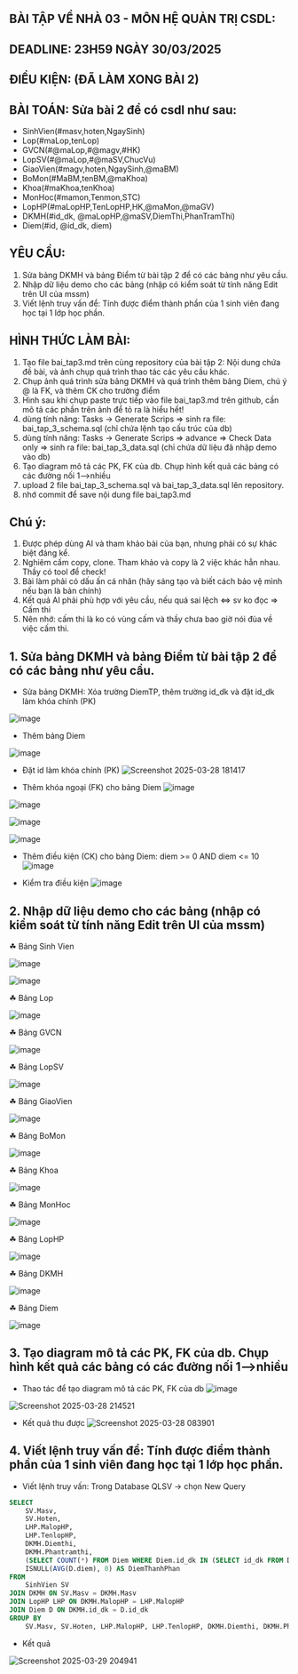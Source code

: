 ## BÀI TẬP VỀ NHÀ 03 - MÔN HỆ QUẢN TRỊ CSDL:

## DEADLINE: 23H59 NGÀY 30/03/2025

## ĐIỀU KIỆN: (ĐÃ LÀM XONG BÀI 2)

## BÀI TOÁN: Sửa bài 2 để có csdl như sau:
  + SinhVien(#masv,hoten,NgaySinh)
  + Lop(#maLop,tenLop)
  + GVCN(#@maLop,#@magv,#HK)
  + LopSV(#@maLop,#@maSV,ChucVu)
  + GiaoVien(#magv,hoten,NgaySinh,@maBM)
  + BoMon(#MaBM,tenBM,@maKhoa)
  + Khoa(#maKhoa,tenKhoa)
  + MonHoc(#mamon,Tenmon,STC)
  + LopHP(#maLopHP,TenLopHP,HK,@maMon,@maGV)
  + DKMH(#id_dk, @maLopHP,@maSV,DiemThi,PhanTramThi)
  + Diem(#id, @id_dk, diem)

## YÊU CẦU:
1. Sửa bảng DKMH và bảng Điểm từ bài tập 2 để có các bảng như yêu cầu.
2. Nhập dữ liệu demo cho các bảng (nhập có kiểm soát từ tính năng Edit trên UI của mssm)
3. Viết lệnh truy vấn để: Tính được điểm thành phần của 1 sinh viên đang học tại 1 lớp học phần.

## HÌNH THỨC LÀM BÀI:
1. Tạo file bai_tap3.md trên cùng repository của bài tập 2:
   Nội dung chứa đề bài, và ảnh chụp quá trình thao tác các yêu cầu khác.
2. Chụp ảnh quá trình sửa bảng DKMH và quá trình thêm bảng Diem, chú ý @ là FK, và thêm CK cho trường điểm
3. Hình sau khi chụp paste trực tiếp vào file bai_tap3.md trên github, cần mô tả các phần trên ảnh để tỏ ra là hiểu hết!
4. dùng tính năng: Tasks -> Generate Scrips => sinh ra file: bai_tap_3_schema.sql  (chỉ chứa lệnh tạo cấu trúc của db)
5. dùng tính năng: Tasks -> Generate Scrips => advance => Check Data only => sinh ra file: bai_tap_3_data.sql  (chỉ chứa dữ liệu đã nhập demo vào db)
6. Tạo diagram mô tả các PK, FK của db. Chụp hình kết quả các bảng có các đường nối 1-->nhiều
7. upload 2 file  bai_tap_3_schema.sql và bai_tap_3_data.sql lên repository.
8. nhớ commit để save nội dung file bai_tap3.md

## Chú ý:
1. Được phép dùng AI và tham khảo bài của bạn, nhưng phải có sự khác biệt đáng kể.
2. Nghiêm cấm copy, clone. Tham khảo và copy là 2 việc khác hẳn nhau. Thầy có tool để check!
3. Bài làm phải có dấu ấn cá nhân (hãy sáng tạo và biết cách bảo vệ mình nếu bạn là bản chính)
4. Kết quả AI phải phù hợp với yêu cầu, nếu quá sai lệch <=> sv ko đọc => Cấm thi
5. Nên nhớ: cấm thi là ko có vùng cấm và thầy chưa bao giờ nói đùa về việc cấm thi.

## 1. Sửa bảng DKMH và bảng Điểm từ bài tập 2 để có các bảng như yêu cầu.
+ Sửa bảng DKMH: Xóa trường DiemTP, thêm trường id_dk và đặt id_dk làm khóa chính (PK)
  
![image](https://github.com/user-attachments/assets/1e63c17f-c629-4714-b931-dae7493f5850)

+ Thêm bảng Diem
  
![image](https://github.com/user-attachments/assets/96d08030-4f6c-42df-96b4-b560a8983069)

+ Đặt id làm khóa chính (PK)
![Screenshot 2025-03-28 181417](https://github.com/user-attachments/assets/2825f74b-156f-4cc2-9fb9-b341e8909606)

+ Thêm khóa ngoại (FK) cho bảng Diem
![image](https://github.com/user-attachments/assets/469b708f-e7a1-4861-a77a-f6ae2102123d)

![image](https://github.com/user-attachments/assets/945596f6-8c5b-4007-b969-b3ea5e3e7b9e)

![image](https://github.com/user-attachments/assets/244e3881-7db7-4693-a14b-1e2892bda2fc)

![image](https://github.com/user-attachments/assets/ca53b14d-9c55-42c0-bd56-3dab9217d839)

+ Thêm điều kiện (CK) cho bảng Diem: diem >= 0 AND diem <= 10
![image](https://github.com/user-attachments/assets/ed9dbb65-7ea1-4344-844d-f129ccb35389)

+ Kiểm tra điều kiện
![image](https://github.com/user-attachments/assets/7f297a27-98bd-4a7d-a9f5-25c33c72a8cf)

## 2. Nhập dữ liệu demo cho các bảng (nhập có kiểm soát từ tính năng Edit trên UI của mssm)
☘ Bảng Sinh Vien

![image](https://github.com/user-attachments/assets/935d5825-a23d-4e01-9d82-5346164a4d07)

![image](https://github.com/user-attachments/assets/be96c3e5-5234-4f75-b13f-4d8cbf2a3888)

☘ Bảng Lop

![image](https://github.com/user-attachments/assets/29c8d543-6642-4d97-8eb7-d63368b1589f)

☘ Bảng GVCN

![image](https://github.com/user-attachments/assets/f022d9bb-b5ab-485c-9bae-9e35fe60ef3b)

☘ Bảng LopSV

![image](https://github.com/user-attachments/assets/c0857f8a-0885-4b82-8875-b9b133c95920)

☘ Bảng GiaoVien

![image](https://github.com/user-attachments/assets/3736448a-37f5-4a6f-a195-81aad61dae00)

☘ Bảng BoMon

![image](https://github.com/user-attachments/assets/745268e7-e6b0-49ef-882e-f3e2340662a4)

☘ Bảng Khoa

![image](https://github.com/user-attachments/assets/1e2e3231-2185-4b54-986f-37597a0ddc07)

☘ Bảng MonHoc

![image](https://github.com/user-attachments/assets/d6406836-5d42-454e-b077-8487132e1ae1)

☘ Bảng LopHP

![image](https://github.com/user-attachments/assets/1422e998-250f-4925-be3d-cb5c267efc27)

☘ Bảng DKMH

![image](https://github.com/user-attachments/assets/a84a87a2-111f-43b0-95e9-3d4317866e6e)

☘ Bảng Diem

![image](https://github.com/user-attachments/assets/0fb96a77-3c37-4856-a884-2feefce5488a)

## 3. Tạo diagram mô tả các PK, FK của db. Chụp hình kết quả các bảng có các đường nối 1-->nhiều
+ Thao tác để tạo diagram mô tả các PK, FK của db
![image](https://github.com/user-attachments/assets/3bd3b1d9-8bbd-4000-a0cd-af5de0192335)

![Screenshot 2025-03-28 214521](https://github.com/user-attachments/assets/cd6caab2-424a-4c94-bb29-416c9c15360b)

+ Kết quả thu được
![Screenshot 2025-03-28 083901](https://github.com/user-attachments/assets/8c42d846-5e87-45c7-9c2a-b5a45bdce829)

## 4. Viết lệnh truy vấn để: Tính được điểm thành phần của 1 sinh viên đang học tại 1 lớp học phần.
+ Viết lệnh truy vấn: Trong Database QLSV -> chọn New Query 
```sql
SELECT 
    SV.Masv, 
    SV.Hoten,
    LHP.MalopHP, 
    LHP.TenlopHP, 
    DKMH.Diemthi,
    DKMH.Phantramthi,
    (SELECT COUNT(*) FROM Diem WHERE Diem.id_dk IN (SELECT id_dk FROM DKMH WHERE DKMH.Masv = SV.Masv)) AS TongSoDiem,
    ISNULL(AVG(D.diem), 0) AS DiemThanhPhan
FROM 
    SinhVien SV
JOIN DKMH ON SV.Masv = DKMH.Masv
JOIN LopHP LHP ON DKMH.MalopHP = LHP.MalopHP
JOIN Diem D ON DKMH.id_dk = D.id_dk
GROUP BY 
    SV.Masv, SV.Hoten, LHP.MalopHP, LHP.TenlopHP, DKMH.Diemthi, DKMH.Phantramthi
```

+ Kết quả

![Screenshot 2025-03-29 204941](https://github.com/user-attachments/assets/7fa6a688-659b-4547-b5b3-4104078fd4ca)







